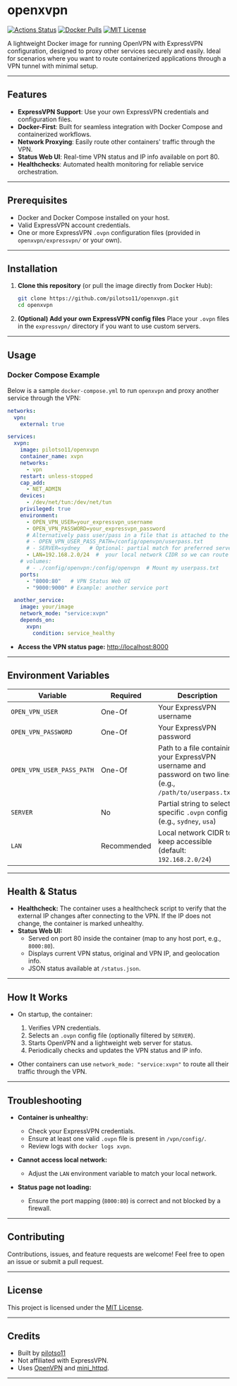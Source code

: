 # openxvpn

[![Actions Status](https://github.com/pilotso11/openxvpn/actions/workflows/docker.yml/badge.svg)](https://github.com/pilotso11/openxvpn/actions/workflows/docker.yml)
[![Docker Pulls](https://img.shields.io/docker/pulls/pilotso11/openxvpn?style=flat-square)](https://hub.docker.com/r/pilotso11/openxvpn)
[![MIT License](https://img.shields.io/github/license/pilotso11/openxvpn?style=flat-square)](./LICENSE)

A lightweight Docker image for running OpenVPN with ExpressVPN configuration, designed to proxy other services securely and easily. Ideal for scenarios where you want to route containerized applications through a VPN tunnel with minimal setup.

---

## Features

- **ExpressVPN Support**: Use your own ExpressVPN credentials and configuration files.
- **Docker-First**: Built for seamless integration with Docker Compose and containerized workflows.
- **Network Proxying**: Easily route other containers' traffic through the VPN.
- **Status Web UI**: Real-time VPN status and IP info available on port 80.
- **Healthchecks**: Automated health monitoring for reliable service orchestration.

---

## Prerequisites

- Docker and Docker Compose installed on your host.
- Valid ExpressVPN account credentials.
- One or more ExpressVPN `.ovpn` configuration files (provided in `openxvpn/expressvpn/` or your own).

---

## Installation

1. **Clone this repository** (or pull the image directly from Docker Hub):

   ```sh
   git clone https://github.com/pilotso11/openxvpn.git
   cd openxvpn
   ```

2. **(Optional) Add your own ExpressVPN config files**
   Place your `.ovpn` files in the `expressvpn/` directory if you want to use custom servers.

---

## Usage

### Docker Compose Example

Below is a sample `docker-compose.yml` to run `openxvpn` and proxy another service through the VPN:

```yaml
networks:
  vpn:
    external: true

services:
  xvpn:
    image: pilotso11/openxvpn
    container_name: xvpn
    networks:
      - vpn
    restart: unless-stopped
    cap_add:
      - NET_ADMIN
    devices:
      - /dev/net/tun:/dev/net/tun
    privileged: true
    environment:
      - OPEN_VPN_USER=your_expressvpn_username
      - OPEN_VPN_PASSWORD=your_expressvpn_password
      # Alternatively pass user/pass in a file that is attached to the container.
      # - OPEN_VPN_USER_PASS_PATH=/config/openvpn/userpass.txt
      # - SERVER=sydney   # Optional: partial match for preferred server config file
      - LAN=192.168.2.0/24  #  your local network CIDR so we can route internal traffic back to the host for internal services, such as our status page.
    # volumes:
      # - ./config/openvpn:/config/openvpn  # Mount my userpass.txt
    ports:
      - "8000:80"   # VPN Status Web UI
      - "9000:9000" # Example: another service port

  another_service:
    image: your/image
    network_mode: "service:xvpn"
    depends_on:
      xvpn:
        condition: service_healthy
```

- **Access the VPN status page:** [http://localhost:8000](http://localhost:8000)

---

## Environment Variables

| Variable           | Required | Description                                                                 |
|--------------------|----------|-----------------------------------------------------------------------------|
| `OPEN_VPN_USER`    | One-Of      | Your ExpressVPN username                                                    |
| `OPEN_VPN_PASSWORD`| One-Of      | Your ExpressVPN password                                                    |
| `OPEN_VPN_USER_PASS_PATH`| One-Of      | Path to a file containing your ExpressVPN username and password on two lines (e.g., `/path/to/userpass.txt`) |
| `SERVER`           | No       | Partial string to select a specific `.ovpn` config (e.g., `sydney`, `usa`)  |
| `LAN`              | Recommended       | Local network CIDR to keep accessible (default: `192.168.2.0/24`)           |

---

## Health & Status

- **Healthcheck:**
  The container uses a healthcheck script to verify that the external IP changes after connecting to the VPN. If the IP does not change, the container is marked unhealthy.
- **Status Web UI:**
  - Served on port 80 inside the container (map to any host port, e.g., `8000:80`).
  - Displays current VPN status, original and VPN IP, and geolocation info.
  - JSON status available at `/status.json`.

---

## How It Works

- On startup, the container:
  1. Verifies VPN credentials.
  2. Selects an `.ovpn` config file (optionally filtered by `SERVER`).
  3. Starts OpenVPN and a lightweight web server for status.
  4. Periodically checks and updates the VPN status and IP info.

- Other containers can use `network_mode: "service:xvpn"` to route all their traffic through the VPN.

---

## Troubleshooting

- **Container is unhealthy:**
  - Check your ExpressVPN credentials.
  - Ensure at least one valid `.ovpn` file is present in `/vpn/config/`.
  - Review logs with `docker logs xvpn`.

- **Cannot access local network:**
  - Adjust the `LAN` environment variable to match your local network.

- **Status page not loading:**
  - Ensure the port mapping (`8000:80`) is correct and not blocked by a firewall.

---

## Contributing

Contributions, issues, and feature requests are welcome!
Feel free to open an issue or submit a pull request.

---

## License

This project is licensed under the [MIT License](./LICENSE).

---

## Credits

- Built by [pilotso11](https://github.com/pilotso11)
- Not affiliated with ExpressVPN.
- Uses [OpenVPN](https://openvpn.net/) and [mini_httpd](https://acme.com/software/mini_httpd/).

---
